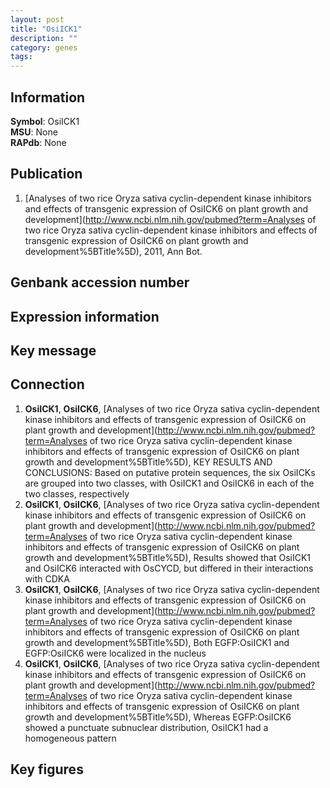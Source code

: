 ```yaml
---
layout: post
title: "OsiICK1"
description: ""
category: genes
tags: 
---
```


## Information
__Symbol__: OsiICK1  
__MSU__: None  
__RAPdb__: None  

## Publication
1. [Analyses of two rice Oryza sativa cyclin-dependent kinase inhibitors and effects of transgenic expression of OsiICK6 on plant growth and development](http://www.ncbi.nlm.nih.gov/pubmed?term=Analyses of two rice Oryza sativa cyclin-dependent kinase inhibitors and effects of transgenic expression of OsiICK6 on plant growth and development%5BTitle%5D), 2011, Ann Bot.

## Genbank accession number

## Expression information

## Key message

## Connection
1. __OsiICK1__, __OsiICK6__, [Analyses of two rice Oryza sativa cyclin-dependent kinase inhibitors and effects of transgenic expression of OsiICK6 on plant growth and development](http://www.ncbi.nlm.nih.gov/pubmed?term=Analyses of two rice Oryza sativa cyclin-dependent kinase inhibitors and effects of transgenic expression of OsiICK6 on plant growth and development%5BTitle%5D),  KEY RESULTS AND CONCLUSIONS: Based on putative protein sequences, the six OsiICKs are grouped into two classes, with OsiICK1 and OsiICK6 in each of the two classes, respectively
2. __OsiICK1__, __OsiICK6__, [Analyses of two rice Oryza sativa cyclin-dependent kinase inhibitors and effects of transgenic expression of OsiICK6 on plant growth and development](http://www.ncbi.nlm.nih.gov/pubmed?term=Analyses of two rice Oryza sativa cyclin-dependent kinase inhibitors and effects of transgenic expression of OsiICK6 on plant growth and development%5BTitle%5D),  Results showed that OsiICK1 and OsiICK6 interacted with OsCYCD, but differed in their interactions with CDKA
3. __OsiICK1__, __OsiICK6__, [Analyses of two rice Oryza sativa cyclin-dependent kinase inhibitors and effects of transgenic expression of OsiICK6 on plant growth and development](http://www.ncbi.nlm.nih.gov/pubmed?term=Analyses of two rice Oryza sativa cyclin-dependent kinase inhibitors and effects of transgenic expression of OsiICK6 on plant growth and development%5BTitle%5D),  Both EGFP:OsiICK1 and EGFP:OsiICK6 were localized in the nucleus
4. __OsiICK1__, __OsiICK6__, [Analyses of two rice Oryza sativa cyclin-dependent kinase inhibitors and effects of transgenic expression of OsiICK6 on plant growth and development](http://www.ncbi.nlm.nih.gov/pubmed?term=Analyses of two rice Oryza sativa cyclin-dependent kinase inhibitors and effects of transgenic expression of OsiICK6 on plant growth and development%5BTitle%5D),  Whereas EGFP:OsiICK6 showed a punctuate subnuclear distribution, OsiICK1 had a homogeneous pattern

## Key figures


